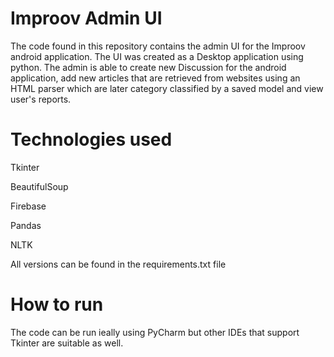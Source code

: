 # Improov Admin UI
The code found in this repository contains the admin UI for the Improov android application. The UI was created as a Desktop application using python.
The admin is able to create new Discussion for the android application, add new articles that are retrieved
from websites using an HTML parser which are later category classified by a saved model and view user's reports.

# Technologies used
Tkinter

BeautifulSoup

Firebase

Pandas

NLTK

All versions can be found in the requirements.txt file

# How to run 
The code can be run ieally using PyCharm but other IDEs that support Tkinter are suitable as well.
